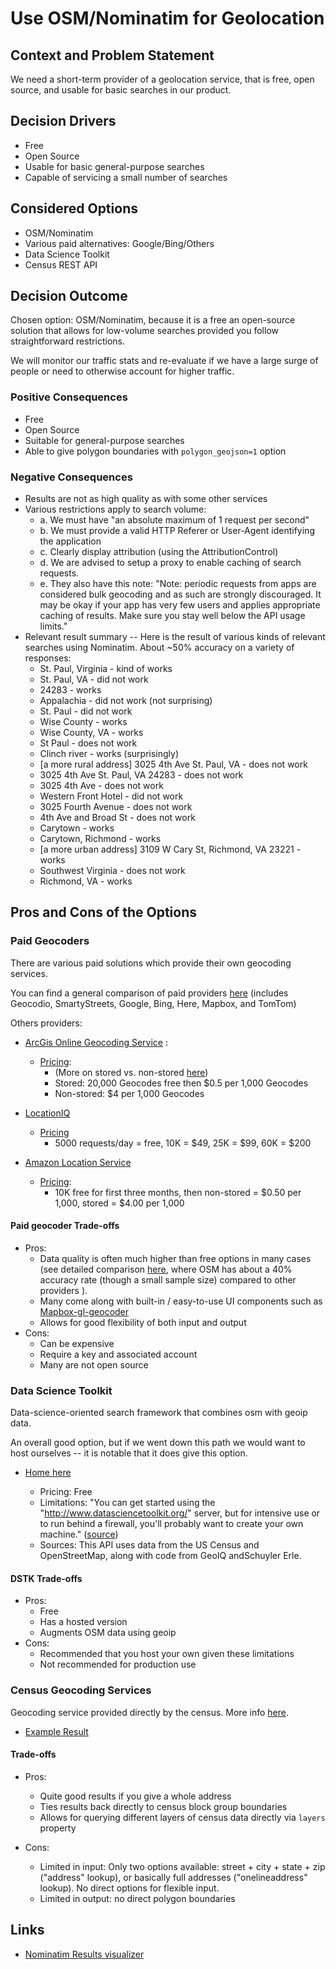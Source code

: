 # Use OSM/Nominatim for Geolocation

## Context and Problem Statement

We need a short-term provider of a geolocation service, that is free, open source, and usable for basic searches in our product.

## Decision Drivers

- Free
- Open Source
- Usable for basic general-purpose searches
- Capable of servicing a small number of searches

## Considered Options

- OSM/Nominatim
- Various paid alternatives: Google/Bing/Others
- Data Science Toolkit
- Census REST API

## Decision Outcome

Chosen option: OSM/Nominatim, because it is a free an open-source solution that allows for low-volume searches provided you follow straightforward restrictions.

We will monitor our traffic stats and re-evaluate if we have a large surge of people or need to otherwise account for higher traffic.

### Positive Consequences

- Free
- Open Source
- Suitable for general-purpose searches
- Able to give polygon boundaries with `polygon_geojson=1` option

### Negative Consequences

- Results are not as high quality as with some other services
- Various restrictions apply to search volume:
  - a. We must have "an absolute maximum of 1 request per second"
  - b. We must provide a valid HTTP Referer or User-Agent identifying the application
  - c. Clearly display attribution (using the AttributionControl)
  - d. We are advised to setup a proxy to enable caching of search requests.
  - e. They also have this note: "Note: periodic requests from apps are considered bulk geocoding and as such are strongly discouraged. It may be okay if your app has very few users and applies appropriate caching of results. Make sure you stay well below the API usage limits."
- Relevant result summary -- Here is the result of various kinds of relevant searches using Nominatim. About ~50% accuracy on a variety of responses:
  - St. Paul, Virginia - kind of works
  - St. Paul, VA - did not work
  - 24283 - works
  - Appalachia - did not work (not surprising)
  - St. Paul - did not work
  - Wise County - works
  - Wise County, VA - works
  - St Paul - does not work
  - Clinch river - works (surprisingly)
  - [a more rural address] 3025 4th Ave St. Paul, VA - does not work
  - 3025 4th Ave St. Paul, VA 24283 - does not work
  - 3025 4th Ave - does not work
  - Western Front Hotel - did not work
  - 3025 Fourth Avenue - does not work
  - 4th Ave and Broad St - does not work
  - Carytown - works
  - Carytown, Richmond - works
  - [a more urban address] 3109 W Cary St, Richmond, VA 23221 - works
  - Southwest Virginia - does not work
  - Richmond, VA - works

## Pros and Cons of the Options

### Paid Geocoders

There are various paid solutions which provide their own geocoding services.

You can find a general comparison of paid providers [here](https://www.geocod.io/compare/) (includes Geocodio, SmartyStreets, Google, Bing, Here, Mapbox, and TomTom)

Others providers:

- [ArcGis Online Geocoding Service](https://doc.arcgis.com/en/arcgis-online/reference/geocode.htm) :

  - [Pricing](https://developers.arcgis.com/pricing/):
    - (More on stored vs. non-stored [here](https://developers.arcgis.com/documentation/mapping-apis-and-services/search/services/geocoding-service/#stored-vs-not-stored-geocoding))
    - Stored: 20,000 Geocodes free then $0.5 per 1,000 Geocodes
    - Non-stored: $4 per 1,000 Geocodes

- [LocationIQ](https://locationiq.com/)

  - [Pricing](https://locationiq.com/pricing)
    - 5000 requests/day = free, 10K = $49, 25K = $99, 60K = $200

- [Amazon Location Service](https://aws.amazon.com/location/)
  - [Pricing](https://aws.amazon.com/location/pricing/):
    - 10K free for first three months, then non-stored = $0.50 per 1,000, stored = $4.00 per 1,000

#### Paid geocoder Trade-offs

- Pros:
  - Data quality is often much higher than free options in many cases (see detailed comparison [here](https://docs.google.com/spreadsheets/d/1I2rEVX2CN8AqkhpzUTuNwNvJy8il1exccrsd4OGwDCU/edit#gid=0), where OSM has about a 40% accuracy rate (though a small sample size) compared to other providers ).
  - Many come along with built-in / easy-to-use UI components such as [Mapbox-gl-geocoder](https://github.com/mapbox/mapbox-gl-geocoder)
  - Allows for good flexibility of both input and output
- Cons:
  - Can be expensive
  - Require a key and associated account
  - Many are not open source

### Data Science Toolkit
<!-- markdown-link-check-disable -->
Data-science-oriented search framework that combines osm with geoip data.

An overall good option, but if we went down this path we would want to host ourselves -- it is notable that it does give this option.

- [Home here](http://dstk.britecorepro.com/developerdocs#googlestylegeocoder)

  - Pricing: Free
  - Limitations: "You can get started using the "http://www.datasciencetoolkit.org/" server, but for intensive use or to run behind a firewall, you'll probably want to create your own machine." ([source](http://dstk.britecorepro.com/developerdocs))
  - Sources: This API uses data from the US Census and OpenStreetMap, along with code from GeoIQ andSchuyler Erle.

#### DSTK Trade-offs

- Pros:
  - Free
  - Has a hosted version
  - Augments OSM data using geoip
- Cons:
  - Recommended that you host your own given these limitations
  - Not recommended for production use
<!-- markdown-link-check-enable -->
### Census Geocoding Services

Geocoding service provided directly by the census. More info [here](https://www.census.gov/programs-surveys/geography/technical-documentation/complete-technical-documentation/census-geocoder.html).

- [Example Result](https://geocoding.geo.census.gov/geocoder/geographies/onelineaddress?address=4600+Silver+Hill+Rd+Washington+DC&benchmark=Public_AR_Current&vintage=Current_Current&layers=10&format=json)

#### Trade-offs

- Pros:
  - Quite good results if you give a whole address
  - Ties results back directly to census block group boundaries
  - Allows for querying different layers of census data directly via `layers` property
- Cons:

  - Limited in input: Only two options available: street + city + state + zip ("address" lookup), or basically full addresses ("onelineaddress" lookup). No direct options for flexible input.
  - Limited in output: no direct polygon boundaries

## Links

- [Nominatim Results visualizer](https://nominatim.openstreetmap.org/ui/search.html)
